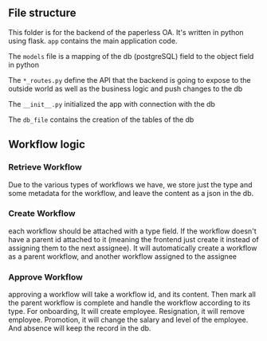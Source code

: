 ## File structure
This folder is for the backend of the paperless OA. It's
written in python using flask.
`app` contains the main application code. 

The `models` file is a mapping of the db (postgreSQL) field to the 
object field in python

The `*_routes.py` define the API that the backend is going to expose to the
outside world as well as the business logic and push changes to the db

The `__init__.py` initialized the app with connection with the db

The `db_file` contains the creation of the tables of the db

## Workflow logic
### Retrieve Workflow
Due to the various types of workflows we have, we store just the type and some metadata for the 
workflow, and leave the content as a json in the db. 
### Create Workflow
each workflow should be attached with a type field. If the workflow doesn't have a
parent id attached to it (meaning the frontend just create it instead of assigning them to the next assignee).
It will automatically create a workflow as a parent workflow, and another workflow assigned to the assignee
### Approve Workflow
approving a workflow will take a workflow id, and its content. Then mark all the parent workflow is complete
and handle the workflow according to its type. For onboarding, It will create employee. Resignation, it will remove
employee. Promotion, it will change the salary and level of the employee. And absence will keep the record in the db.
